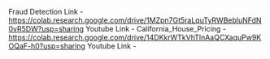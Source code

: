 Fraud Detection Link - https://colab.research.google.com/drive/1MZpn7Gt5raLquTyRWBebluNFdN0vR5DW?usp=sharing
Youtube Link -
California_House_Pricing - https://colab.research.google.com/drive/14DKkrWTkVhTlnAaQCXaquPw9KOQaF-h0?usp=sharing
Youtube Link - 
